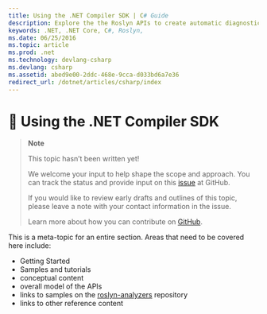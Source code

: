 ```yaml
---
title: Using the .NET Compiler SDK | C# Guide
description: Explore the the Roslyn APIs to create automatic diagnostics and code fixes
keywords: .NET, .NET Core, C#, Roslyn, 
ms.date: 06/25/2016
ms.topic: article
ms.prod: .net
ms.technology: devlang-csharp
ms.devlang: csharp
ms.assetid: abed9e00-2ddc-468e-9cca-d033bd6a7e36
redirect_url: /dotnet/articles/csharp/index
---
```


# 🔧 Using the .NET Compiler SDK

> **Note**
> 
> This topic hasn’t been written yet! 
>
> We welcome your input to help shape the scope and approach. You can track the status and provide input on this
> [issue](https://github.com/dotnet/docs/issues/972) at GitHub.
> 
> If you would like to review early drafts and outlines of this topic, please leave a note with your contact information in the issue.
>
> Learn more about how you can contribute on [GitHub](https://github.com/dotnet/docs/blob/master/CONTRIBUTING.md).
>

This is a meta-topic for an entire section. Areas that need to be covered here include: 
* Getting Started
* Samples and tutorials
* conceptual content
* overall model of the APIs
* links to samples on the [roslyn-analyzers](http://github.com/dotnet/roslyn-analyzers) repository
* links to other reference content
